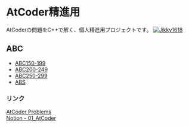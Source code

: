 # AtCoder精進用
AtCoderの問題をC++で解く、個人精進用プロジェクトです。
[![Jikky1618](https://img.shields.io/endpoint?url=https%3A%2F%2Fatcoder-badges.now.sh%2Fapi%2Fatcoder%2Fjson%2FJikky1618?style=for-the-badge)](https://atcoder.jp/users/Jikky1618)

## ABC
- [ABC150-199](https://github.com/Jikky1618/AtCoder/tree/main/ABC/ABC150-199)
- [ABC200-249](https://github.com/Jikky1618/AtCoder/tree/main/ABC/ABC200-249)
- [ABC250-299](https://github.com/Jikky1618/AtCoder/tree/main/ABC/ABC250-299)
- [ABS](https://github.com/Jikky1618/AtCoder/tree/main/ABC/ABS)

### リンク
[AtCoder Problems](https://kenkoooo.com/atcoder/#/table/Jikky1618)  
[Notion - 01_AtCoder](https://www.notion.so/01_Atcoder-2a3deb8db583488c89873d1cab66d867)